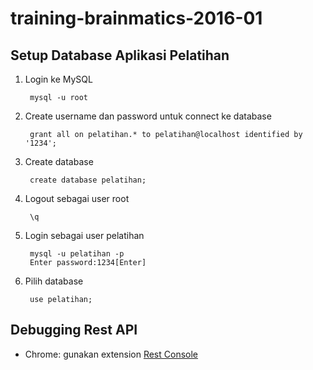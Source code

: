 # training-brainmatics-2016-01

## Setup Database Aplikasi Pelatihan ##

1. Login ke MySQL

        mysql -u root

2. Create username dan password untuk connect ke database

        grant all on pelatihan.* to pelatihan@localhost identified by '1234';

3. Create database

        create database pelatihan;

4. Logout sebagai user root

        \q

5. Login sebagai user pelatihan

        mysql -u pelatihan -p
        Enter password:1234[Enter]

6. Pilih database

        use pelatihan;


## Debugging Rest API ##

* Chrome: gunakan extension [Rest Console](https://chrome.google.com/webstore/detail/rest-console/cokgbflfommojglbmbpenpphppikmonn)

